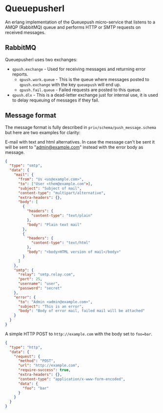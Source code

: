 Queuepusherl
============

An erlang implementation of the Queuepush micro-service that listens to a AMQP
(RabbitMQ) queue and performs HTTP or SMTP requests on received messages.

RabbitMQ
--------

Queuepusherl uses two exchanges:

  * `qpush.exchange` - Used for receiving messages and returning error reports.
    * `qpush.work.queue` - This is the queue where messages posted to
      `qpush.exchange` with the key `queuepush` will end up.
    * `qpush.fail.queue` - Failed requests are posted to this queue.
  * `qpush.dlx` - This is a dead-letter exchange just for internal use, it is
    used to delay requeuing of messages if they fail.

Message format
--------------

The message format is fully described in `priv/schema/push_message.schema` but
here are two examples for clarity:

E-mail with text and html alternatives. In case the message can't be sent it
will be sent to "admin@example.com" instead with the error body as message.

```JSON
{
  "type": "smtp",
  "data": {
    "mail": {
      "from": "Us <us@example.com>",
      "to": ["User <them@example.com">],
      "subject": "Subject of mail",
      "content-type": "multipart/alternative",
      "extra-headers": {},
      "body": [
        {
          "headers": {
            "content-type": "text/plain"
          },
          "body": "Plain text mail"
        },
        {
          "headers": {
            "content-type": "text/html"
          },
          "body": "<body>HTML version of mail</body>"
        }
      ]
    },
    "smtp": {
      "relay": "smtp.relay.com",
      "port": 25,
      "username": "user",
      "password": "secret"
    },
    "error": {
      "to": "Admin <admin@example.com>",
      "subject": "This is an error",
      "body": "Body of error mail, failed mail will be attached"
    }
  }
}
```

A simple HTTP POST to `http://example.com` with the body set to `foo=bar`.
```JSON
{
  "type": "http",
  "data": {
    "request": {
      "method": "POST",
      "url": "http://example.com",
      "require-success": true,
      "extra-headers": {},
      "content-type": "application/x-www-form-encoded",
      "data": {
        "foo": "bar"
      }
    }
  }
}
```
